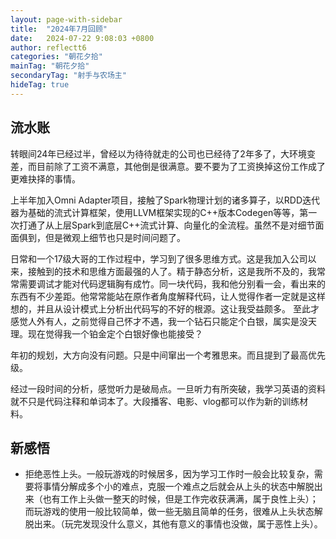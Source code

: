 ```yaml
---
layout: page-with-sidebar
title:  "2024年7月回顾"
date:   2024-07-22 9:08:03 +0800
author: reflectt6
categories: "朝花夕拾"
mainTag: "朝花夕拾"
secondaryTag: "射手与农场主"
hideTag: true
---
```


## 流水账

转眼间24年已经过半，曾经以为待待就走的公司也已经待了2年多了，大环境变差，而目前除了工资不满意，其他倒是很满意。要不要为了工资换掉这份工作成了更难抉择的事情。

上半年加入Omni Adapter项目，接触了Spark物理计划的诸多算子，以RDD迭代器为基础的流式计算框架，使用LLVM框架实现的C++版本Codegen等等，第一次打通了从上层Spark到底层C++流式计算、向量化的全流程。虽然不是对细节面面俱到，但是微观上细节也只是时间问题了。

日常和一个17级大哥的工作过程中，学习到了很多思维方式。这是我加入公司以来，接触到的技术和思维方面最强的人了。精于静态分析，这是我所不及的，我常常需要调试才能对代码逻辑胸有成竹。同一块代码，我和他分别看一会，看出来的东西有不少差距。他常常能站在原作者角度解释代码，让人觉得作者一定就是这样想的，并且从设计模式上分析出代码写的不好的根源。这让我受益颇多。 至此才感觉人外有人，之前觉得自己怀才不遇，我一个钻石只能定个白银，属实是没天理。现在觉得我一个铂金定个白银好像也能接受？

年初的规划，大方向没有问题。只是中间窜出一个考雅思来。而且提到了最高优先级。

经过一段时间的分析，感觉听力是破局点。一旦听力有所突破，我学习英语的资料就不只是代码注释和单词本了。大段播客、电影、vlog都可以作为新的训练材料。



## 新感悟

- 拒绝恶性上头。一般玩游戏的时候居多，因为学习工作时一般会比较复杂，需要将事情分解成多个小的难点，克服一个难点之后就会从上头的状态中解脱出来（也有工作上头做一整天的时候，但是工作完收获满满，属于良性上头）；而玩游戏的使用一般比较简单，做一些无脑且简单的任务，很难从上头状态解脱出来。（玩完发现没什么意义，其他有意义的事情也没做，属于恶性上头）。
